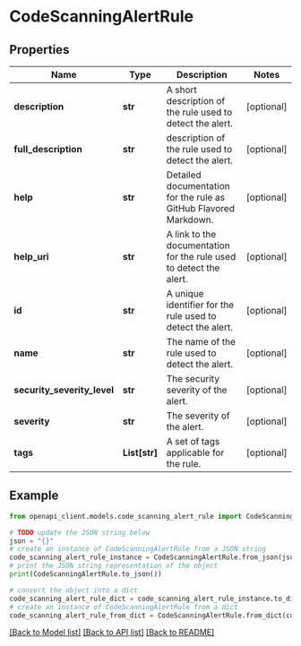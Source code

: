 # CodeScanningAlertRule


## Properties

Name | Type | Description | Notes
------------ | ------------- | ------------- | -------------
**description** | **str** | A short description of the rule used to detect the alert. | [optional] 
**full_description** | **str** | description of the rule used to detect the alert. | [optional] 
**help** | **str** | Detailed documentation for the rule as GitHub Flavored Markdown. | [optional] 
**help_uri** | **str** | A link to the documentation for the rule used to detect the alert. | [optional] 
**id** | **str** | A unique identifier for the rule used to detect the alert. | [optional] 
**name** | **str** | The name of the rule used to detect the alert. | [optional] 
**security_severity_level** | **str** | The security severity of the alert. | [optional] 
**severity** | **str** | The severity of the alert. | [optional] 
**tags** | **List[str]** | A set of tags applicable for the rule. | [optional] 

## Example

```python
from openapi_client.models.code_scanning_alert_rule import CodeScanningAlertRule

# TODO update the JSON string below
json = "{}"
# create an instance of CodeScanningAlertRule from a JSON string
code_scanning_alert_rule_instance = CodeScanningAlertRule.from_json(json)
# print the JSON string representation of the object
print(CodeScanningAlertRule.to_json())

# convert the object into a dict
code_scanning_alert_rule_dict = code_scanning_alert_rule_instance.to_dict()
# create an instance of CodeScanningAlertRule from a dict
code_scanning_alert_rule_from_dict = CodeScanningAlertRule.from_dict(code_scanning_alert_rule_dict)
```
[[Back to Model list]](../README.md#documentation-for-models) [[Back to API list]](../README.md#documentation-for-api-endpoints) [[Back to README]](../README.md)


